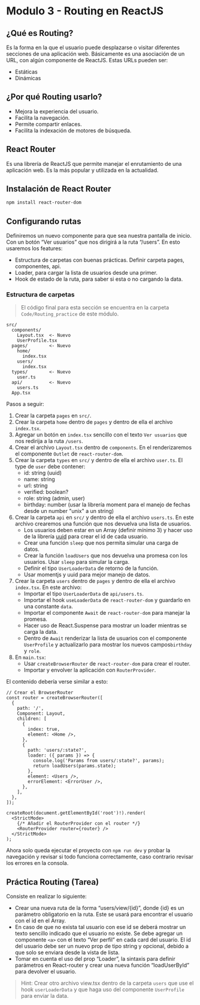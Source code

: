 # Modulo 3 - Routing en ReactJS

## ¿Qué es Routing?

Es la forma en la que el usuario puede desplazarse o visitar diferentes secciones de una aplicación web. Básicamente es una asociación de un URL, con algún componente de ReactJS. Estas URLs pueden ser:

- Estáticas
- Dinámicas

## ¿Por qué Routing usarlo?

- Mejora la experiencia del usuario.
- Facilita la navegación.
- Permite compartir enlaces.
- Facilita la indexación de motores de búsqueda.

## React Router

Es una librería de ReactJS que permite manejar el enrutamiento de una aplicación web. Es la más popular y utilizada en la actualidad.

## Instalación de React Router

```bash
npm install react-router-dom
```

## Configurando rutas

Definiremos un nuevo componente para que sea nuestra pantalla de inicio. Con un botón “Ver usuarios” que nos dirigirá a la ruta “/users”. En esto usaremos los features:
- Estructura de carpetas con buenas prácticas. Definir carpeta pages, componentes, api.
- Loader, para cargar la lista de usuarios desde una primer.
- Hook de estado de la ruta, para saber si esta o no cargando la data.

### Estructura de carpetas

> El código final para esta sección se encuentra en la carpeta `Code/Routing_practice` de este módulo.

```
src/
  components/
    Layout.tsx  <- Nuevo
    UserProfile.tsx
  pages/        <- Nuevo
    home/
      index.tsx
    users/
      index.tsx
  types/        <- Nuevo
    user.ts
  api/          <- Nuevo
    users.ts
  App.tsx
```

Pasos a seguir:
1. Crear la carpeta `pages` en `src/`.
2. Crear la carpeta `home` dentro de `pages` y dentro de ella el archivo `index.tsx`.
3. Agregar un botón en `index.tsx` sencillo con el texto `Ver usuarios` que nos redirija a la ruta `/users`.
4. Crear el archivo `Layout.tsx` dentro de `components`. En el renderizaremos el componente `Outlet` de `react-router-dom`.
5. Crear la carpeta `types` en `src/` y dentro de ella el archivo `user.ts`. El type de `user` debe contener:
     - id: string (uuid)
     - name: string
     - url: string
     - verified: boolean?
     - role: string (admin, user)
     - birthday: number (usar la librería moment para el manejo de fechas desde un number "unix" a un string)
6. Crear la carpeta `api` en `src/` y dentro de ella el archivo `users.ts`. En este archivo crearemos una función que nos devuelva una lista de usuarios.
     - Los usuarios deben estar en un Array (definir mínimo 3) y hacer uso de la librería [uuid](https://www.npmjs.com/package/uuid) para crear el id de cada usuario.
     - Crear una función `sleep` que nos permita simular una carga de datos.
     - Crear la función `loadUsers` que nos devuelva una promesa con los usuarios. Usar `sleep` para simular la carga.
     - Definir el tipo `UserLoaderData` de retorno de la función.
     - Usar momentjs y uuid para mejor manejo de datos.
7. Crear la carpeta `users` dentro de `pages` y dentro de ella el archivo `index.tsx`. En este archivo:
      - Importar el tipo `UserLoaderData` de `api/users.ts`.
      - Importar el hook `useLoaderData` de `react-router-dom` y guardarlo en una constante `data`.
      - Importar el componente `Await` de `react-router-dom` para manejar la promesa.
      - Hacer uso de React.Suspense para mostrar un loader mientras se carga la data.
      - Dentro de `Await` renderizar la lista de usuarios con el componente `UserProfile` y actualizarlo para mostrar los nuevos campos`birthday` y `role`.
8. En `main.tsx`:
      - Usar `createBrowserRouter` de `react-router-dom` para crear el router.
      - Importar y envolver la aplicación con `RouterProvider`.

El contenido debería verse similar a esto:
```tsx
// Crear el BrowserRouter
const router = createBrowserRouter([
  {
    path: '/',
    Component: Layout,
    children: [
      {
        index: true,
        element: <Home />,
      },
      {
        path: 'users/:state?',
        loader: ({ params }) => {
          console.log('Params from users/:state?', params);
          return loadUsers(params.state);
        },
        element: <Users />,
        errorElement: <ErrorUser />,
      },
    ],
  },
]);

createRoot(document.getElementById('root')!).render(
  <StrictMode>
    {/* Añadir el RouterProvider con el router */}
    <RouterProvider router={router} />
  </StrictMode>
);
```

Ahora solo queda ejecutar el proyecto con `npm run dev` y probar la navegación y revisar si todo funciona correctamente, caso contrario revisar los errores en la consola.

## Práctica Routing (Tarea)

Consiste en realizar lo siguiente:

- Crear una nueva ruta de la forma “users/view/{id}”, donde {id} es un parámetro obligatorio en la ruta. Este se usará para encontrar el usuario con el id en el Array.
- En caso de que no exista tal usuario con ese id se deberá mostrar un texto sencillo indicado que el usuario no existe. Se debe agregar un componente `<a>` con el texto “Ver perfil” en cada card del usuario. El id del usuario debe ser un nuevo prop de tipo string y opcional, debido a que solo se enviara desde la vista de lista.
- Tomar en cuenta el uso del prop “Loader”, la sintaxis para definir parámetros en React-router y crear una nueva función “loadUserById” para devolver el usuario.

> Hint: Crear otro archivo view.tsx dentro de la carpeta `users` que use el hook `userLoaderData` y que haga uso del componente `UserProfile` para enviar la data.
